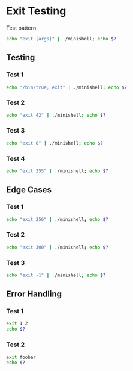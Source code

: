 # Exit Testing

Test pattern

```bash
echo "exit [args]" | ./minishell; echo $?
```

## Testing

### Test 1

```bash
echo "/bin/true; exit" | ./minishell; echo $?
```

### Test 2

```bash
echo "exit 42" | ./minishell; echo $?
```

### Test 3

```bash
echo "exit 0" | ./minishell; echo $?
```

### Test 4

```bash
echo "exit 255" | ./minishell; echo $?
```

## Edge Cases

### Test 1

```bash
echo "exit 256" | ./minishell; echo $?
```

### Test 2

```bash
echo "exit 300" | ./minishell; echo $?
```

### Test 3

```bash
echo "exit -1" | ./minishell; echo $?
```

## Error Handling

### Test 1

```bash
exit 1 2
echo $?

```

### Test 2

```bash
exit foobar
echo $?
```
